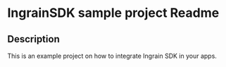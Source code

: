 # IngrainSDK sample project Readme #

## Description ##
This is an example project on how to integrate Ingrain SDK in your apps.